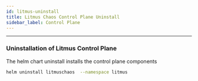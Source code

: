 ```yaml
---
id: litmus-uninstall
title: Litmus Chaos Control Plane Uninstall
sidebar_label: Control Plane
---
```


---

### **Uninstallation of Litmus Control Plane**

The helm chart uninstall installs the control plane components

```bash
helm uninstall litmuschaos  --namespace litmus
```
